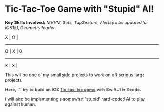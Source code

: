 # Tic-Tac-Toe Game with "Stupid" AI!
**Key Skills Involved:** *MVVM, Sets, TapGesture, Alerts(to be updated for iOS15), GeometryReader.*

 X | O | 
- - - - -
 O | X | O 
- - - --
 X | X |  

This will be one of my small side projects to work on off serious large projects.

Here, I'll try to build an iOS [Tic-tac-toe game](https://en.wikipedia.org/wiki/Tic-tac-toe) with SwiftUI in Xcode. 

I will also be implementing a somewhat 'stupid' hard-coded AI to play against human.
